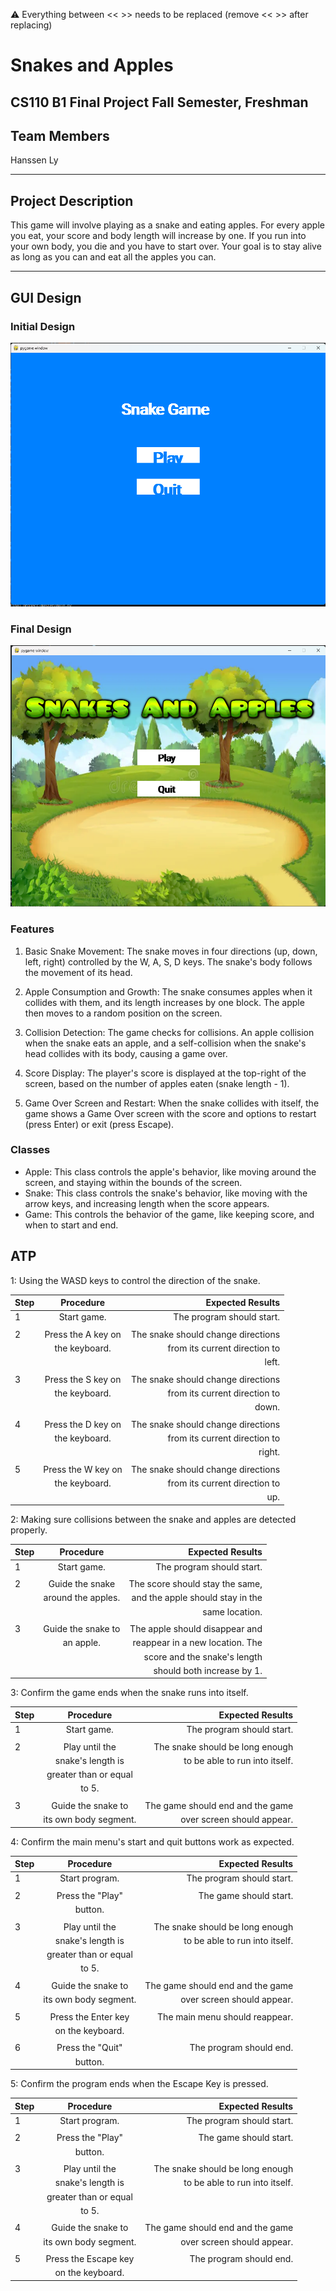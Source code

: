 
:warning: Everything between << >> needs to be replaced (remove << >> after replacing)

# Snakes and Apples 
## CS110 B1 Final Project  Fall Semester, Freshman

## Team Members

Hanssen Ly

***

## Project Description

This game will involve playing as a snake and eating apples. For every apple you eat, your score and body length will increase by one. If you run into your own body, you die and you have to start over. Your goal is to stay alive as long as you can and eat all the apples you can.

***    

## GUI Design

### Initial Design

![initial gui](assets/gui.jpg)

### Final Design

![final gui](assets/finalgui.jpg)

### Features

1. Basic Snake Movement: The snake moves in four directions (up, down, left, right) controlled by the W, A, S, D keys. The snake's body follows the movement of its head.

2. Apple Consumption and Growth: The snake consumes apples when it collides with them, and its length increases by one block. The apple then moves to a random position on the screen.

3. Collision Detection: The game checks for collisions. An apple collision when the snake eats an apple, and a self-collision when the snake's head collides with its body, causing a game over. 

4. Score Display: The player's score is displayed at the top-right of the screen, based on the number of apples eaten (snake length - 1).

5. Game Over Screen and Restart: When the snake collides with itself, the game shows a Game Over screen with the score and options to restart (press Enter) or exit (press Escape).

### Classes

- Apple: This class controls the apple's behavior, like moving around the screen, and staying within the bounds of the screen.
- Snake: This class controls the snake's behavior, like moving with the arrow keys, and increasing length when the score appears.
- Game: This controls the behavior of the game, like keeping score, and when to start and end.

## ATP

1: Using the WASD keys to control the direction of the snake.  

| Step                 |Procedure             |Expected Results                   |
|----------------------|:--------------------:|----------------------------------:|
|  1                   | Start game.          | The program should start.         |
|                      |                      |                                   |
|  2                   | Press the A key on   | The snake should change directions|
|                      | the keyboard.        | from its current direction to     |
|                      |                      | left.                             |
|                      |                      |                                   |
|  3                   | Press the S key on   | The snake should change directions|
|                      | the keyboard.        | from its current direction to     |
|                      |                      | down.                             |
|                      |                      |                                   |
|  4                   | Press the D key on   | The snake should change directions|
|                      | the keyboard.        | from its current direction to     |
|                      |                      | right.                            |
|                      |                      |                                   |
|  5                   | Press the W key on   | The snake should change directions|
|                      | the keyboard.        | from its current direction to     |
|                      |                      | up.                               |

2: Making sure collisions between the snake and apples are detected properly.

| Step                 |Procedure             |Expected Results                   |
|----------------------|:--------------------:|----------------------------------:|
|  1                   | Start game.          | The program should start.         |
|                      |                      |                                   |
|  2                   | Guide the snake      | The score should stay the same,   |
|                      | around the apples.   | and the apple should stay in the  |
|                      |                      | same location.                    |
|                      |                      |                                   |
|  3                   | Guide the snake to   | The apple should disappear and    |
|                      | an apple.            | reappear in a new location. The   |
|                      |                      | score and the snake's length      |
|                      |                      | should both increase by 1.        |

3: Confirm the game ends when the snake runs into itself.

| Step                 |Procedure             |Expected Results                   |
|----------------------|:--------------------:|----------------------------------:|
|  1                   | Start game.          | The program should start.         |
|                      |                      |                                   |
|  2                   | Play until the       | The snake should be long enough   |
|                      | snake's length is    | to be able to run into itself.    |
|                      | greater than or equal|                                   |
|                      | to 5.                |                                   |
|                      |                      |                                   |
|  3                   | Guide the snake to   | The game should end and the game  |
|                      | its own body segment.| over screen should appear.        |

4: Confirm the main menu's start and quit buttons work as expected.

| Step                 |Procedure             |Expected Results                   |
|----------------------|:--------------------:|----------------------------------:|
|  1                   | Start program.       | The program should start.         |
|                      |                      |                                   |
|  2                   | Press the "Play"     | The game should start.            |
|                      | button.              |                                   |
|                      |                      |                                   |
|  3                   | Play until the       | The snake should be long enough   |
|                      | snake's length is    | to be able to run into itself.    |
|                      | greater than or equal|                                   |
|                      | to 5.                |                                   |
|                      |                      |                                   |
|  4                   | Guide the snake to   | The game should end and the game  |
|                      | its own body segment.| over screen should appear.        |
|                      |                      |                                   |
|  5                   | Press the Enter key  | The main menu should reappear.    |
|                      | on the keyboard.     |                                   |
|                      |                      |                                   |
|  6                   | Press the "Quit"     | The program should end.           |
|                      | button.              |                                   |

5: Confirm the program ends when the Escape Key is pressed.

| Step                 |Procedure             |Expected Results                   |
|----------------------|:--------------------:|----------------------------------:|
|  1                   | Start program.       | The program should start.         |
|                      |                      |                                   |
|  2                   | Press the "Play"     | The game should start.            |
|                      | button.              |                                   |
|                      |                      |                                   |
|  3                   | Play until the       | The snake should be long enough   |
|                      | snake's length is    | to be able to run into itself.    |
|                      | greater than or equal|                                   |
|                      | to 5.                |                                   |
|                      |                      |                                   |
|  4                   | Guide the snake to   | The game should end and the game  |
|                      | its own body segment.| over screen should appear.        |
|                      |                      |                                   |
|  5                   | Press the Escape key | The program should end.           |
|                      | on the keyboard.     |                                   |
